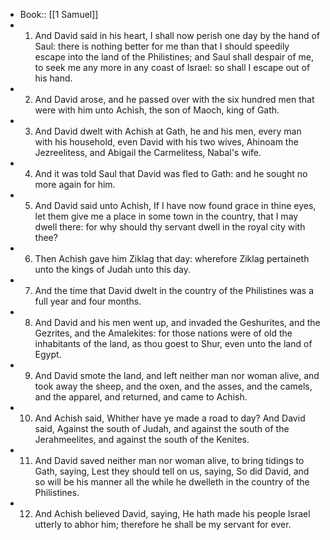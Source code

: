 - Book:: [[1 Samuel]]
- 1. And David said in his heart, I shall now perish one day by the hand of Saul: there is nothing better for me than that I should speedily escape into the land of the Philistines; and Saul shall despair of me, to seek me any more in any coast of Israel: so shall I escape out of his hand.
- 2. And David arose, and he passed over with the six hundred men that were with him unto Achish, the son of Maoch, king of Gath.
- 3. And David dwelt with Achish at Gath, he and his men, every man with his household, even David with his two wives, Ahinoam the Jezreelitess, and Abigail the Carmelitess, Nabal's wife.
- 4. And it was told Saul that David was fled to Gath: and he sought no more again for him.
- 5. And David said unto Achish, If I have now found grace in thine eyes, let them give me a place in some town in the country, that I may dwell there: for why should thy servant dwell in the royal city with thee?
- 6. Then Achish gave him Ziklag that day: wherefore Ziklag pertaineth unto the kings of Judah unto this day.
- 7. And the time that David dwelt in the country of the Philistines was a full year and four months.
- 8. And David and his men went up, and invaded the Geshurites, and the Gezrites, and the Amalekites: for those nations were of old the inhabitants of the land, as thou goest to Shur, even unto the land of Egypt.
- 9. And David smote the land, and left neither man nor woman alive, and took away the sheep, and the oxen, and the asses, and the camels, and the apparel, and returned, and came to Achish.
- 10. And Achish said, Whither have ye made a road to day? And David said, Against the south of Judah, and against the south of the Jerahmeelites, and against the south of the Kenites.
- 11. And David saved neither man nor woman alive, to bring tidings to Gath, saying, Lest they should tell on us, saying, So did David, and so will be his manner all the while he dwelleth in the country of the Philistines.
- 12. And Achish believed David, saying, He hath made his people Israel utterly to abhor him; therefore he shall be my servant for ever.
